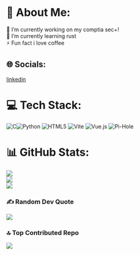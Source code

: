 # 💫 About Me:
🔭 I’m currently working on my comptia sec+!<br>🌱 I’m currently learning rust<br>⚡ Fun fact i love coffee


## 🌐 Socials:
[linkedin](https://www.linkedin.com/in/betim-hodza-17bb46253)
# 💻 Tech Stack:
![C](https://img.shields.io/badge/c-%2300599C.svg?style=for-the-badge&logo=c&logoColor=white)![Python](https://img.shields.io/badge/python-3670A0?style=for-the-badge&logo=python&logoColor=ffdd54) ![HTML5](https://img.shields.io/badge/html5-%23E34F26.svg?style=for-the-badge&logo=html5&logoColor=white) ![Vite](https://img.shields.io/badge/vite-%23646CFF.svg?style=for-the-badge&logo=vite&logoColor=white) ![Vue.js](https://img.shields.io/badge/vue.js-%2335495e.svg?style=for-the-badge&logo=vuedotjs&logoColor=%234FC08D) ![Pi-Hole](https://img.shields.io/badge/pihole-%2396060C.svg?style=for-the-badge&logo=pi-hole&logoColor=white)
# 📊 GitHub Stats:
![](https://github-readme-stats.vercel.app/api?username=betim-hodza&theme=dark&hide_border=true&include_all_commits=false&count_private=false)<br/>
![](https://github-readme-streak-stats.herokuapp.com/?user=betim-hodza&theme=dark&hide_border=true)<br/>
![](https://github-readme-stats.vercel.app/api/top-langs/?username=betim-hodza&theme=dark&hide_border=true&include_all_commits=false&count_private=false&layout=compact)

### ✍️ Random Dev Quote
![](https://quotes-github-readme.vercel.app/api?type=horizontal&theme=radical)

### 🔝 Top Contributed Repo
![](https://github-contributor-stats.vercel.app/api?username=betim-hodza&limit=5&theme=dark&combine_all_yearly_contributions=true)

<!-- Proudly created with GPRM ( https://gprm.itsvg.in ) -->
